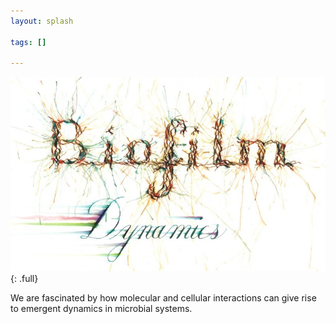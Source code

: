```yaml
---
layout: splash

tags: []

---
```


![Unsplash image 1](/assets/images/art/biofilm_dynamics.jpg)
{: .full}

We are fascinated by how molecular and cellular interactions can give rise to emergent dynamics in microbial systems.